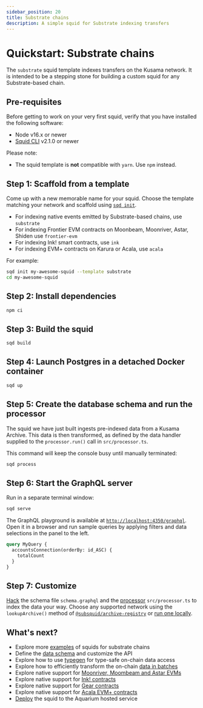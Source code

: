 ```yaml
---
sidebar_position: 20
title: Substrate chains
description: A simple squid for Substrate indexing transfers
---
```


# Quickstart: Substrate chains

The `substrate` squid template indexes transfers on the Kusama network. It is intended to be a stepping stone for building a custom squid for any Substrate-based chain. 

## Pre-requisites

Before getting to work on your very first squid, verify that you have installed the following software: 

- Node v16.x or newer
- [Squid CLI](/squid-cli/installation) v2.1.0 or newer

Please note:
- The squid template is **not** compatible with `yarn`. Use `npm` instead.

## Step 1: Scaffold from a template

Come up with a new memorable name for your squid. Choose the template matching your network and 
scaffold using [`sqd init`](/squid-cli/init).

- For indexing native events emitted by Substrate-based chains, use `substrate` 
- For indexing Frontier EVM contracts on Moonbeam, Moonriver, Astar, Shiden use `frontier-evm`
- For indexing Ink! smart contracts, use `ink`
- For indexing EVM+ contracts on Karura or Acala, use `acala`

For example:

```bash
sqd init my-awesome-squid --template substrate
cd my-awesome-squid
```

## Step 2: Install dependencies

```bash
npm ci
```

## Step 3: Build the squid

```bash
sqd build
```

## Step 4: Launch Postgres in a detached Docker container

```bash
sqd up
```

## Step 5: Create the database schema and run the processor

The squid we have just built ingests pre-indexed data from a Kusama Archive. This data is then transformed, as defined by the data handler supplied to the `processor.run()` call in `src/processor.ts`.
 
This command will keep the console busy until manually terminated:

```bash
sqd process
```

## Step 6: Start the GraphQL server

Run in a separate terminal window:

```bash
sqd serve
```

The GraphQL playground is available at [`http://localhost:4350/graphql`](http://localhost:4350/graphql). Open it in a browser and run
sample queries by applying filters and data selections in the panel to the left.

```graphql
query MyQuery {
  accountsConnection(orderBy: id_ASC) {
    totalCount
  }
}
```

## Step 7: Customize

[Hack](/basics/schema-file) the schema file `schema.graphql` and the [processor](/substrate-indexing) `src/processor.ts` to index the data your way. Choose any supported network using the `lookupArchive()` method of [`@subsquid/archive-registry`](https://www.npmjs.com/package/@subsquid/archive-registry) or [run one locally](/archives/).

## What's next?

- Explore more [examples](/examples/substrate) of squids for substrate chains
- Define the [data schema](/basics/schema-file) and customize the API
- Explore how to use [typegen](/substrate-indexing/squid-substrate-typegen) for type-safe on-chain data access
- Explore how to efficiently transform the on-chain [data in batches](/substrate-indexing)
- Explore native support for [Moonriver, Moombeam and Astar EVMs](/substrate-indexing/evm-support)
- Explore native support for [Ink! contracts](/substrate-indexing/wasm-support)
- Explore native support for [Gear contracts](/substrate-indexing/gear-support)
- Explore native support for [Acala EVM+ contracts](/substrate-indexing/acala-evm-support)
- [Deploy](/deploy-squid) the squid to the Aquarium hosted service

